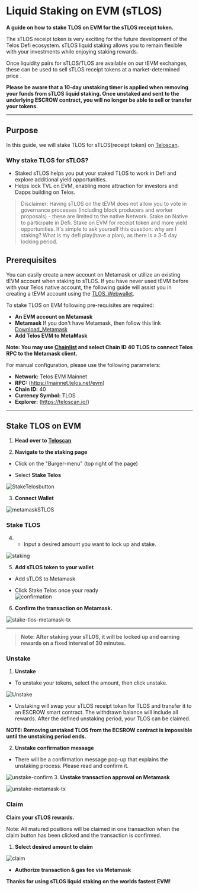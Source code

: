 # Liquid Staking on EVM (sTLOS)

__A guide on how to stake TLOS on EVM for the sTLOS receipt token.__

The sTLOS receipt token is very exciting for the future development of the Telos Defi ecosystem. sTLOS liquid staking allows you to remain flexible with your investments while enjoying staking rewards.

Once liquidity pairs for sTLOS/TLOS are available on our tEVM exchanges, these can be used to sell sTLOS receipt tokens at a market-determined price .

**Please be aware that a 10-day unstaking timer is applied when removing your funds from sTLOS liquid staking. Once unstaked and sent to the underlying ESCROW contract, you will no longer be able to sell or transfer your tokens.**

-------   --                    ------

## Purpose
In this guide, we will stake TLOS for sTLOS(receipt token) on [Teloscan](http://teloscan.io). 

### Why stake TLOS for sTLOS?
- Staked sTLOS helps you put your staked TLOS to work in Defi and explore additional yield opportunities.
- Helps lock TVL on EVM, enabling more attraction for investors and Dapps building on Telos. 

>   Disclaimer: Having sTLOS on the tEVM does not allow you to vote in governance processes (including block producers and worker proposals) - these are limited to the native Network. Stake on Native to participate in Defi. Stake on EVM for receipt token and more yield opportunities. It's simple to ask yourself this question: why am I staking? What is my defi play(have a plan), as there is a 3-5 day locking period.

## Prerequisites

You can easily create a new account on Metamask or utilize an existing tEVM account when staking to sTLOS. If you have never used tEVM before with your Telos native account, the following guide will assist you in creating a tEVM account using the [TLOS_Webwallet](https://wallet.telos.net/). 

To stake TLOS on EVM following pre-requisites are required:

- **An EVM account on Metamask**
- **Metamask** If you don't have Metamask, then follow this link [Download_Metamask](https://metamask.io/download/)
- **Add Telos EVM to MetaMask**

__Note: You may use [Chainlist](https://chainlist.org/) and select Chain ID 40 TLOS to connect Telos RPC to the Metamask client.__

For manual configuration, please use the following parameters:

- **Network:** Telos EVM Mainnet
- **RPC:** (https://mainnet.telos.net/evm)
- **Chain ID:** 40
- **Currency Symbol:** TLOS
- **Explorer:** (https://teloscan.io/)


------        ---           --------- 

## Stake TLOS on EVM

1. **Head over to [Teloscan](https://www.teloscan.io)**
 

2. **Navigate to the staking page**

- Click on the "Burger-menu" (top right of the page)

- Select **Stake Telos**

![StakeTelosbutton](/img/StakeTelosbutton.png)

3. **Connect Wallet**
 
![metamaskSTLOS](/img/metamaskSTLOS.png)


### Stake TLOS 

4. - Input a desired amount you want to lock up and stake.
 
 ![staking](/img/stake-on-evm.png)

5. **Add sTLOS token to your wallet**

- Add sTLOS to Metamask

- Click Stake Telos once your ready   
![confirmation](/img/add_sTLOS_token.png)

6. **Confirm the transaction on Metamask.**

![stake-tlos-metamask-tx](/img/stake-tlos-metamask-tx.png)
-------        --                    ------ 
 > **Note: After staking your sTLOS, it will be locked up and earning rewards on a fixed interval of 30 minutes.**
 
### Unstake
1. **Unstake**
- To unstake your tokens, select the amount, then click unstake.

![Unstake](/img/Unstake-tlos.png)
- Unstaking will swap your sTLOS receipt token for TLOS and transfer it to an ESCROW smart contract. The withdrawn balance will include all rewards. After the defined unstaking period, your TLOS can be claimed. 

**NOTE: Removing unstaked TLOS from the ECSROW contract is impossible until the unstaking period ends.**

2. **Unstake confirmation message**
- There will be a confirmation message pop-up that explains the unstaking process. Please read and confirm it.
 
![unstake-confirm](/img/unstaking-confirmation.png)
3. **Unstake transaction approval on Metamask**

![unstake-metamask-tx](/img/unstake-meta.png)

### Claim

**Claim your sTLOS rewards.**

Note: All matured positions will be claimed in one transaction when the claim button has been clicked and the transaction is confirmed.

1. **Select desired amount to claim**

![claim](/img/Claim-TLOS.png)

- **Authorize transaction & gas fee via Metamask**

**Thanks for using sTLOS liquid staking on the worlds fastest EVM!**
